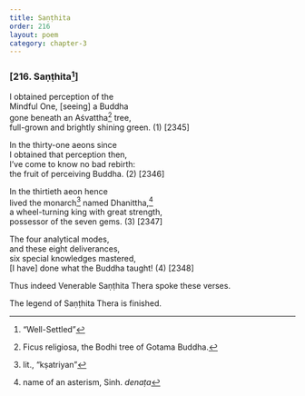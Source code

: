 ```yaml
---
title: Saṇṭhita
order: 216
layout: poem
category: chapter-3
---
```


### \[216. Saṇṭhita[^1]\]

I obtained perception of the  
Mindful One, \[seeing\] a Buddha  
gone beneath an Aśvattha[^2] tree,  
full-grown and brightly shining green. (1) \[2345\]

In the thirty-one aeons since  
I obtained that perception then,  
I’ve come to know no bad rebirth:  
the fruit of perceiving Buddha. (2) \[2346\]

In the thirtieth aeon hence  
lived the monarch[^3] named Dhanittha,[^4]  
a wheel-turning king with great strength,  
possessor of the seven gems. (3) \[2347\]

The four analytical modes,  
and these eight deliverances,  
six special knowledges mastered,  
\[I have\] done what the Buddha taught! (4) \[2348\]

Thus indeed Venerable Saṇṭhita Thera spoke these verses.

The legend of Saṇṭhita Thera is finished.

[^1]: “Well-Settled”

[^2]: Ficus religiosa, the Bodhi tree of Gotama Buddha.

[^3]: lit., “kṣatriyan”

[^4]: name of an asterism, Sinh. *denaṭa*
